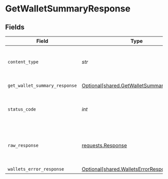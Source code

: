 # GetWalletSummaryResponse


## Fields

| Field                                                                                        | Type                                                                                         | Required                                                                                     | Description                                                                                  |
| -------------------------------------------------------------------------------------------- | -------------------------------------------------------------------------------------------- | -------------------------------------------------------------------------------------------- | -------------------------------------------------------------------------------------------- |
| `content_type`                                                                               | *str*                                                                                        | :heavy_check_mark:                                                                           | HTTP response content type for this operation                                                |
| `get_wallet_summary_response`                                                                | [Optional[shared.GetWalletSummaryResponse]](../../models/shared/getwalletsummaryresponse.md) | :heavy_minus_sign:                                                                           | Wallet summary                                                                               |
| `status_code`                                                                                | *int*                                                                                        | :heavy_check_mark:                                                                           | HTTP response status code for this operation                                                 |
| `raw_response`                                                                               | [requests.Response](https://requests.readthedocs.io/en/latest/api/#requests.Response)        | :heavy_minus_sign:                                                                           | Raw HTTP response; suitable for custom response parsing                                      |
| `wallets_error_response`                                                                     | [Optional[shared.WalletsErrorResponse]](../../models/shared/walletserrorresponse.md)         | :heavy_minus_sign:                                                                           | Error                                                                                        |